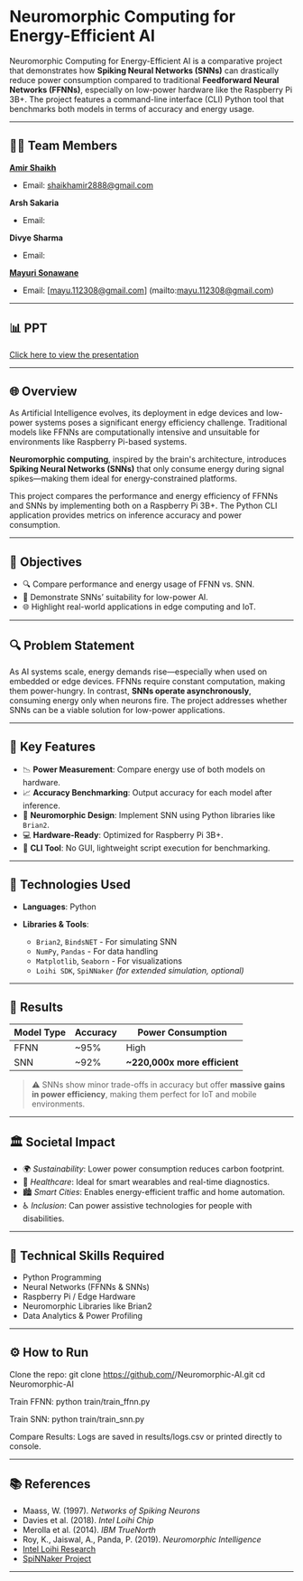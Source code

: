 # Neuromorphic Computing for Energy-Efficient AI

Neuromorphic Computing for Energy-Efficient AI is a comparative project that demonstrates how **Spiking Neural Networks (SNNs)** can drastically reduce power consumption compared to traditional **Feedforward Neural Networks (FFNNs)**, especially on low-power hardware like the Raspberry Pi 3B+. The project features a command-line interface (CLI) Python tool that benchmarks both models in terms of accuracy and energy usage.

---

## 👨‍💻 Team Members

**[Amir Shaikh](https://github.com/amir-200)**

* Email: [shaikhamir2888@gmail.com](mailto:shaikhamir2888@gmail.com)

**Arsh Sakaria**

* Email: 

**Divye Sharma**

* Email: 

**[Mayuri Sonawane](github.com/mayuri-2930)**

* Email: [mayu.112308@gmail.com]
(mailto:mayu.112308@gmail.com) 

---

## 📊 PPT

[Click here to view the presentation](https://www.canva.com/design/DAGpkeBFiho/hyPolvrow8BxJ12pO6jHpg/view?utm_content=DAGpkeBFiho&utm_campaign=designshare&utm_medium=link2&utm_source=uniquelinks&utlId=h42886e9712)

---

## 🌐 Overview

As Artificial Intelligence evolves, its deployment in edge devices and low-power systems poses a significant energy efficiency challenge. Traditional models like FFNNs are computationally intensive and unsuitable for environments like Raspberry Pi-based systems.

**Neuromorphic computing**, inspired by the brain's architecture, introduces **Spiking Neural Networks (SNNs)** that only consume energy during signal spikes—making them ideal for energy-constrained platforms.

This project compares the performance and energy efficiency of FFNNs and SNNs by implementing both on a Raspberry Pi 3B+. The Python CLI application provides metrics on inference accuracy and power consumption.

---

## 🎯 Objectives

* 🔍 Compare performance and energy usage of FFNN vs. SNN.
* 🔋 Demonstrate SNNs’ suitability for low-power AI.
* 🌐 Highlight real-world applications in edge computing and IoT.

---

## 🔍 Problem Statement

As AI systems scale, energy demands rise—especially when used on embedded or edge devices. FFNNs require constant computation, making them power-hungry. In contrast, **SNNs operate asynchronously**, consuming energy only when neurons fire. The project addresses whether SNNs can be a viable solution for low-power applications.

---

## 🚀 Key Features

* 📉 **Power Measurement**: Compare energy use of both models on hardware.
* 📈 **Accuracy Benchmarking**: Output accuracy for each model after inference.
* 🧠 **Neuromorphic Design**: Implement SNN using Python libraries like `Brian2`.
* 💻 **Hardware-Ready**: Optimized for Raspberry Pi 3B+.
* 🔧 **CLI Tool**: No GUI, lightweight script execution for benchmarking.

---

## 📌 Technologies Used

* **Languages**: Python
* **Libraries & Tools**:

  * `Brian2`, `BindsNET` - For simulating SNN
  * `NumPy`, `Pandas` - For data handling
  * `Matplotlib`, `Seaborn` - For visualizations
  * `Loihi SDK`, `SpiNNaker` *(for extended simulation, optional)*

---

## 🧪 Results

| Model Type | Accuracy | Power Consumption             |
| ---------- | -------- | ----------------------------- |
| FFNN       | \~95%    | High                          |
| SNN        | \~92%    | **\~220,000x more efficient** |

> ⚠️ SNNs show minor trade-offs in accuracy but offer **massive gains in power efficiency**, making them perfect for IoT and mobile environments.

---

## 🏛️ Societal Impact

* 🌍 *Sustainability*: Lower power consumption reduces carbon footprint.
* 🏥 *Healthcare*: Ideal for smart wearables and real-time diagnostics.
* 🏙️ *Smart Cities*: Enables energy-efficient traffic and home automation.
* ♿ *Inclusion*: Can power assistive technologies for people with disabilities.

---

## 🧠 Technical Skills Required

* Python Programming
* Neural Networks (FFNNs & SNNs)
* Raspberry Pi / Edge Hardware
* Neuromorphic Libraries like Brian2
* Data Analytics & Power Profiling

---

## ⚙️ How to Run


Clone the repo:
git clone https://github.com/<your-org>/Neuromorphic-AI.git
cd Neuromorphic-AI

Train FFNN:
python train/train_ffnn.py

Train SNN:
python train/train_snn.py

Compare Results:
Logs are saved in results/logs.csv or printed directly to console.

---

## 📚 References

* Maass, W. (1997). *Networks of Spiking Neurons*
* Davies et al. (2018). *Intel Loihi Chip*
* Merolla et al. (2014). *IBM TrueNorth*
* Roy, K., Jaiswal, A., Panda, P. (2019). *Neuromorphic Intelligence*
* [Intel Loihi Research](https://research.intel.com/loihi)
* [SpiNNaker Project](https://spinnakermanchester.github.io)

---
